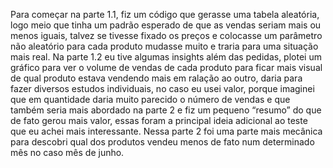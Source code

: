 Para começar na parte 1.1, fiz um código que gerasse uma tabela aleatória, logo meio que tinha um padrão esperado de que as vendas seriam mais ou menos iguais, talvez se tivesse fixado os preços e colocasse um parâmetro não aleatório para cada produto mudasse muito e traria para uma situação mais real. Na parte 1.2 eu tive algumas insights além das pedidas, plotei um gráfico para ver o volume de vendas de cada produto para ficar mais visual de qual produto estava vendendo mais em ralação ao outro, daria para fazer diversos estudos individuais, no caso eu usei valor, porque imaginei que em quantidade daria muito parecido o número de vendas e que também seria mais abordado na parte 2 e fiz um pequeno “resumo” do que de fato gerou mais valor, essas foram a principal ideia adicional ao teste que eu achei mais interessante. Nessa parte 2 foi uma parte mais mecânica para descobri qual dos produtos vendeu menos de fato num determinado mês no caso mês de junho.

